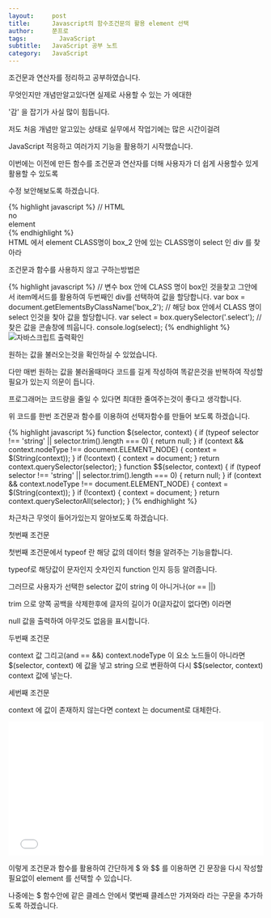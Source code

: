 ```yaml
---
layout:     post
title:      Javascript의 함수조건문의 활용 element 선택
author:     쭌프로
tags: 		  JavaScript
subtitle:   JavaScript 공부 노트
category:   JavaScript
---
```

<!-- Start Writing Below in Markdown -->

<div class="box">
  <p>조건문과 연산자를 정리하고 공부하였습니다.</p>
  <p>무엇인지만 개념만알고있다면 실제로 사용할 수 있는 가 에대한</p>
  <p>'감' 을 잡기가 사실 많이 힘듭니다.</p>
  <p>저도 처음 개념만 알고있는 상태로 실무에서 작업기에는 많은 시간이걸려</p>
  <p>JavaScript 적응하고 여러가지 기능을 활용하기 시작했습니다.</p>
  <p>이번에는 이전에 만든 함수를 조건문과 연산자를 더해 사용자가 더 쉽게 사용할수 있게 활용할 수 있도록</p>
  <p>수정 보안해보도록 하겠습니다.</p>
</div>

<div class="box">
{% highlight javascript %}
// HTML
<div class="box_1">
  <div class="select">no</div>
</div>
<div class="box_2">
  <div class="select">element</div>
</div>
{% endhighlight %}
</div>

<div class="box">
  <div class="small-title">HTML 에서 element CLASS명이 box_2 안에 있는 CLASS명이 select 인 div 를 찾아라</div>
  <p>조건문과 함수를 사용하지 않고 구하는방법은</p>
{% highlight javascript %}
// 변수 box 안에 CLASS 명이 box인 것을찾고 그안에서 item메서드를 활용하여 두번째인 div를 선택하여 값을 할당합니다.
var box = document.getElementsByClassName('box_2');
// 해당 box 안에서 CLASS 명이 select 인것을 찾아 값을 할당합니다. 
var select = box.querySelector('.select');
// 찾은 값을 콘솔창에 띄웁니다.
console.log(select);
{% endhighlight %}
<div class="img-box">
  <img src="https://alalstjr.github.io/promote.github.io/img/2018-09-02-1.png" alt="자바스크립트 출력확인" />
</div>
  <p>원하는 값을 불러오는것을 확인하실 수 있었습니다.</p>
  <p>다만 매번 원하는 값을 불러올때마다 코드를 길게 작성하여 똑같은것을 반복하여 작성할 필요가 있는지 의문이 듭니다.</p>
  <p>프로그래머는 코드량을 줄일 수 있다면 최대한 줄여주는것이 좋다고 생각합니다.</p>
  <p>위 코드를 한번 조건문과 함수를 이용하여 선택자함수를 만들어 보도록 하겠습니다.</p>
</div>

<div class="box">
{% highlight javascript %}
function $(selector, context) {
	if (typeof selector !== 'string' || selector.trim().length === 0) { return null; }
	if (context && context.nodeType !== document.ELEMENT_NODE) { context = $(String(context)); }
  if (!context) { context = document; }
	return context.querySelector(selector);
}
function $$(selector, context) {
	if (typeof selector !== 'string' || selector.trim().length === 0) { return null; }
	if (context && context.nodeType !== document.ELEMENT_NODE) { context = $(String(context)); }
	if (!context) { context = document; }
  return context.querySelectorAll(selector);
}
{% endhighlight %}
  
<p>차근차근 무엇이 들어가있는지 알아보도록 하겠습니다.</p>
<div class="small-title">첫번째 조건문</div>
<p>첫번째 조건문에서 typeof 란 해당 값의 데이터 형을 알려주는 기능을합니다.</p>
<p>typeof로 해당값이 문자인지 숫자인지 function 인지 등등 알려줍니다.</p>
<p>그러므로 사용자가 선택한 selector 값이 string 이 아니거나(or == ||)</p>
<p>trim 으로 양쪽 공백을 삭제한후에 글자의 길이가 0(글자값이 없다면) 이라면</p>
<p>null 값을 출력하여 아무것도 없음을 표시합니다.</p>
<div class="small-title">두번째 조건문</div>
<p>context 값 그리고(and == &&) context.nodeType 이 요소 노드들이 아니라면 $(selector, context) 에 값을 넣고 string 으로 변환하여 다시 $$(selector, context) context 값에 넣는다.</p>
<div class="small-title">세번째 조건문</div>
<p>context 에 값이 존재하지 않는다면 context 는 document로 대체한다.</p>
</div>
<div class="box">
<iframe height='265' scrolling='no' title='xaNGPj' src='//codepen.io/alalstjr/embed/xaNGPj/?height=265&theme-id=0&default-tab=js,result&embed-version=2' frameborder='no' allowtransparency='true' allowfullscreen='true' style='width: 100%;'>See the Pen <a href='https://codepen.io/alalstjr/pen/xaNGPj/'>xaNGPj</a> by alalstjr (<a href='https://codepen.io/alalstjr'>@alalstjr</a>) on <a href='https://codepen.io'>CodePen</a>.
</iframe>
</div>
<div class="box">
 <p>이렇게 조건문과 함수를 활용하여 간단하게 $ 와 $$ 를 이용하면 긴 문장을 다시 작성할 필요없이 element 를 선택할 수 있습니다.</p>
 <p>나중에는 $ 함수안에 같은 클레스 안에서 몇번째 클레스만 가져와라 라는 구문을 추가하도록 하겠습니다.</p>	
</div>
